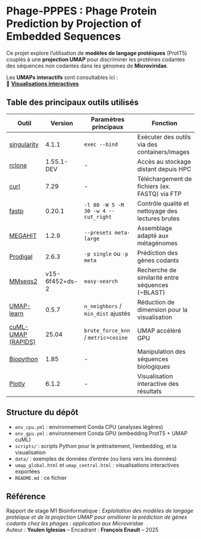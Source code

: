 # Phage-PPPES : Phage Protein Prediction by Projection of Embedded Sequences

Ce projet explore l’utilisation de **modèles de langage protéiques** (ProtT5) couplés à une **projection UMAP** pour discriminer les protéines codantes des séquences non codantes dans les génomes de **Microviridae**.

Les **UMAPs interactifs** sont consultables ici :  
🔗 **[Visualisations interactives](https://tulgar-bioinformatic.github.io/phage-pppes/)**

## Table des principaux outils utilisés

| Outil | Version | Paramètres principaux | Fonction |
|-------|---------|-----------------------|----------|
| [singularity](https://github.com/apptainer/singularity) | 4.1.1 | `exec --bind` | Exécuter des outils via des containers/images |
| [rclone](https://rclone.org/) | 1.55.1-DEV | - | Accès au stockage distant depuis HPC |
| [curl](https://curl.se/) | 7.29 | - | Téléchargement de fichiers (ex. FASTQ) via FTP |
| [fastp](https://github.com/OpenGene/fastp) | 0.20.1 | `-l 80 -W 5 -M 30 -w 4 --cut_right` | Contrôle qualité et nettoyage des lectures brutes |
| [MEGAHIT](https://github.com/voutcn/megahit) | 1.2.9 | `--presets meta-large` | Assemblage adapté aux métagénomes |
| [Prodigal](https://github.com/hyattpd/Prodigal) | 2.6.3 | `-p single` ou `-p meta` | Prédiction des gènes codants |
| [MMseqs2](https://github.com/soedinglab/MMseqs2) | v15-6f452+ds-2 | `easy-search` | Recherche de similarité entre séquences (~BLAST) |
| [UMAP-learn](https://umap-learn.readthedocs.io/) | 0.5.7 | `n_neighbors` / `min_dist` ajustés | Réduction de dimension pour la visualisation |
| [cuML-UMAP (RAPIDS)](https://docs.rapids.ai/api/cuml/stable/) | 25.04 | `brute_force_knn` / `metric=cosine` | UMAP accéléré GPU |
| [Biopython](https://biopython.org/) | 1.85 | - | Manipulation des séquences biologiques |
| [Plotly](https://plotly.com/python/) | 6.1.2 | - | Visualisation interactive des résultats |

## Structure du dépôt

- `env_cpu.yml` : environnement Conda CPU (analyses légères)
- `env_gpu.yml` : environnement Conda GPU (embedding ProtT5 + UMAP cuML)
- `scripts/` : scripts Python pour le prétraitement, l’embedding, et la visualisation
- `data/` : exemples de données d’entrée (ou liens vers les données)
- `umap_global.html` et `umap_central.html` : visualisations interactives exportées
- `README.md` : ce fichier

## Référence

Rapport de stage M1 Bioinformatique : *Exploitation des modèles de langage protéique et de la projection UMAP pour améliorer la prédiction de gènes codants chez les phages : application aux Microviridae*  
Auteur : **Youlen Iglesias** – Encadrant : **François Enault** – 2025

